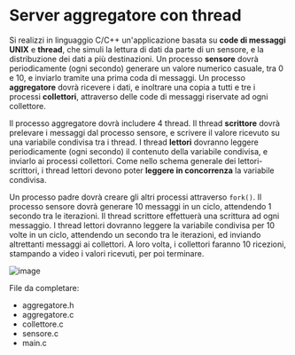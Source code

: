 # Server aggregatore con thread

Si realizzi in linguaggio C/C++ un'applicazione basata su **code di
messaggi UNIX** e **thread**, che simuli la lettura di dati da parte di
un sensore, e la distribuzione dei dati a più destinazioni. Un processo
**sensore** dovrà periodicamente (ogni secondo) generare un valore
numerico casuale, tra 0 e 10, e inviarlo tramite una prima coda di
messaggi. Un processo **aggregatore** dovrà ricevere i dati, e inoltrare
una copia a tutti e tre i processi **collettori**, attraverso delle code
di messaggi riservate ad ogni collettore.

Il processo aggregatore dovrà includere 4 thread. Il thread
**scrittore** dovrà prelevare i messaggi dal processo sensore, e
scrivere il valore ricevuto su una variabile condivisa tra i thread. I
thread **lettori** dovranno leggere periodicamente (ogni secondo) il
contenuto della variabile condivisa, e inviarlo ai processi collettori.
Come nello schema generale dei lettori-scrittori, i thread lettori
devono poter **leggere in concorrenza** la variabile condivisa.

Un processo padre dovrà creare gli altri processi attraverso `fork()`.
Il processo sensore dovrà generare 10 messaggi in un ciclo, attendendo 1
secondo tra le iterazioni. Il thread scrittore effettuerà una scrittura
ad ogni messaggio. I thread lettori dovranno leggere la variabile
condivisa per 10 volte in un ciclo, attendendo un secondo tra le
iterazioni, ed inviando altrettanti messaggi ai collettori. A loro
volta, i collettori faranno 10 ricezioni, stampando a video i valori
ricevuti, per poi terminare.

![image](https://github.com/rnatella/esercizi_linux/blob/master/images/ambiente_locale/server_multithread/server_aggregatore_thread.png)

File da completare:
- aggregatore.h
- aggregatore.c
- collettore.c
- sensore.c
- main.c

